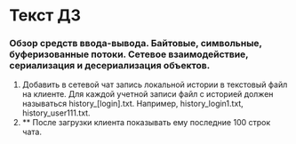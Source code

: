 ﻿# Текст ДЗ

### Обзор средств ввода-вывода. Байтовые, символьные, буферизованные потоки. Сетевое взаимодействие, сериализация и десериализация объектов.

1. Добавить в сетевой чат запись локальной истории в текстовый файл на клиенте. Для каждой учетной записи файл с историей должен называться history_[login].txt. Например, history_login1.txt, history_user111.txt.
2. ** После загрузки клиента показывать ему последние 100 строк чата.
